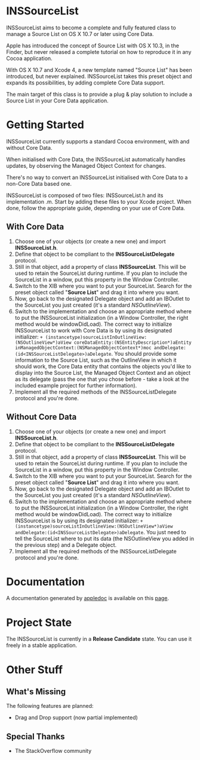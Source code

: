 INSSourceList
=============
INSSourceList aims to become a complete and fully featured class to manage a Source List on OS X 10.7 or later using Core Data.

Apple has introduced the concept of Source List with OS X 10.3, in the Finder, but never released a complete tutorial on how to reproduce it in any Cocoa application.

With OS X 10.7 and Xcode 4, a new template named "Source List" has been introduced, but never explained. INSSourceList takes this preset object and expands its possibilities, by adding complete Core Data support.

The main target of this class is to provide a plug & play solution to include a Source List in your Core Data application.

Getting Started
=============
INSSourceList currently supports a standard Cocoa environment, with and without Core Data.

When initialised with Core Data, the INSSourceList automatically handles updates, by observing the Managed Object Context for changes.

There's no way to convert an INSSourceList initialised with Core Data to a non-Core Data based one.

INSSourceList is composed of two files: INSSourceList.h and its implementation .m. Start by adding these files to your Xcode project. When done, follow the appropriate guide, depending on your use of Core Data.

## With Core Data

1. Choose one of your objects (or create a new one) and import **INSSourceList.h**.
2. Define that object to be compliant to the **INSSourceListDelegate** protocol.
3. Still in that object, add a property of class **INSSourceList**. This will be used to retain the SourceList during runtime. If you plan to include the SourceList in a window, put this property in the Window Controller.
4. Switch to the XIB where you want to put your SourceList. Search for the preset object called "**Source List**" and drag it into where you want.
5. Now, go back to the designated Delegate object and add an IBOutlet to the SourceList you just created (it's a standard *NSOutlineView*).
6. Switch to the implementation and choose an appropriate method where to put the INSSourceList initialization (in a Window Controller, the right method would be windowDidLoad). The correct way to initialize INSSourceList to work with Core Data is by using its designated initializer: `+ (instancetype)sourceListInOutlineView:(NSOutlineView*)aView coreDataEntity:(NSEntityDescription*)aEntity inManagedObjectContext:(NSManagedObjectContext*)moc andDelegate:(id<INSSourceListDelegate>)aDelegate`. You should provide some information to the Source List, such as the OutlineView in which it should work, the Core Data entity that contains the objects you'd like to display into the Source List, the Managed Object Context and an object as its delegate (pass the one that you chose before - take a look at the included example project for further information).
7. Implement all the required methods of the INSSourceListDelegate protocol and you're done.

## Without Core Data

1. Choose one of your objects (or create a new one) and import **INSSourceList.h**.
2. Define that object to be compliant to the **INSSourceListDelegate** protocol.
3. Still in that object, add a property of class **INSSourceList**. This will be used to retain the SourceList during runtime. If you plan to include the SourceList in a window, put this property in the Window Controller.
4. Switch to the XIB where you want to put your SourceList. Search for the preset object called "**Source List**" and drag it into where you want.
5. Now, go back to the designated Delegate object and add an IBOutlet to the SourceList you just created (it's a standard *NSOutlineView*).
6. Switch to the implementation and choose an appropriate method where to put the INSSourceList initialization (in a Window Controller, the right method would be windowDidLoad). The correct way to initialize INSSourceList is by using its designated initializer: `+ (instancetype)sourceListInOutlineView:(NSOutlineView*)aView andDelegate:(id<INSSourceListDelegate>)aDelegate`. You just need to tell the SourceList where to put its data (the NSOutlineView you added in the previous step) and a Delegate object.
7. Implement all the required methods of the INSSourceListDelegate protocol and you're done.

Documentation
=============
A documentation generated by [appledoc](https://github.com/tomaz/appledoc) is available on this [page](http://help.inerziasoft.eu/INSSourceList/).

Project State
=============
The INSSourceList is currently in a **Release Candidate** state. You can use it freely in a stable application.

Other Stuff
=============

## What's Missing
The following features are planned:

* Drag and Drop support (now partial implemented)

## Special Thanks
* The StackOverflow community